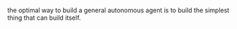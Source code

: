 the optimal way to build a general autonomous agent is to build the simplest thing that can build itself.